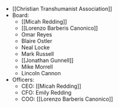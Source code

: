 - [[Christian Transhumanist Association]]
- Board:
    - [[Micah Redding]]
    - [[Lorenzo Barberis Canonico]]
    - Omar Reyes
    - Blaire Ostler
    - Neal Locke
    - Mark Russell
    - [[Jonathan Gunnell]]
    - Mike Morrell
    - Lincoln Cannon
- Officers:
    - CEO: [[Micah Redding]]
    - CFO: Emily Redding
    - COO: [[Lorenzo Barberis Canonico]]

